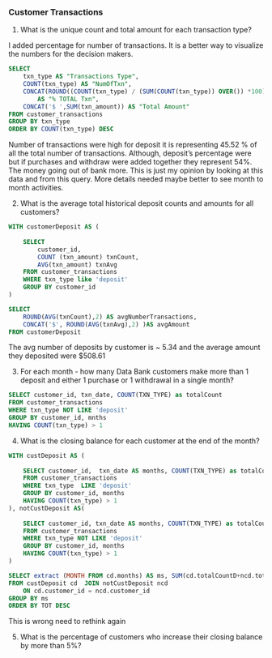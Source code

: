 ### Customer Transactions


1. What is the unique count and total amount for each transaction type?

I added percentage for number of transactions. It is a better way to visualize the numbers for the decision makers. 

```SQL
SELECT 
	txn_type AS "Transactions Type", 
	COUNT(txn_type) AS "NumOfTxn",
	CONCAT(ROUND((COUNT(txn_type) / (SUM(COUNT(txn_type)) OVER()) *100),2),'%') 
		AS "% TOTAL Txn",
	CONCAT('$ ',SUM(txn_amount)) AS "Total Amount"
FROM customer_transactions 
GROUP BY txn_type
ORDER BY COUNT(txn_type) DESC
```
Number of transactions were high for deposit it is representing 45.52 % of all the total number of transactions. Although, deposit’s percentage were but if purchases and withdraw were added together they represent 54%. The money going out of bank more. This is just my opinion by looking at this data and from this query. More details needed maybe better to see month to month activities.

2. What is the average total historical deposit counts and amounts for all customers?

```SQL
WITH customerDeposit AS (
	
	SELECT 
		customer_id, 
		COUNT (txn_amount) txnCount, 
		AVG(txn_amount) txnAvg
	FROM customer_transactions
	WHERE txn_type like 'deposit'
	GROUP BY customer_id
)

SELECT 
	ROUND(AVG(txnCount),2) AS avgNumberTransactions, 
	CONCAT('$', ROUND(AVG(txnAvg),2) )AS avgAmount
FROM customerDeposit
```

The avg number of deposits by customer is ~ 5.34 and the average amount they deposited were $508.61

3. For each month - how many Data Bank customers make more than 1 deposit and either 1 purchase or 1 withdrawal in a single month?

```SQL
SELECT customer_id, txn_date, COUNT(TXN_TYPE) as totalCount
FROM customer_transactions
WHERE txn_type NOT LIKE 'deposit'
GROUP BY customer_id, mnths
HAVING COUNT(txn_type) > 1

```

4. What is the closing balance for each customer at the end of the month?

```SQL
WITH custDeposit AS (
	
	SELECT customer_id,  txn_date AS months, COUNT(TXN_TYPE) as totalCountD
	FROM customer_transactions
	WHERE txn_type  LIKE 'deposit'
	GROUP BY customer_id, months
	HAVING COUNT(txn_type) > 1
), notCustDeposit AS(
	
	SELECT customer_id, txn_date AS months, COUNT(TXN_TYPE) as totalCountWP
	FROM customer_transactions
	WHERE txn_type NOT LIKE 'deposit'
	GROUP BY customer_id, months
	HAVING COUNT(txn_type) > 1
)

SELECT extract (MONTH FROM cd.months) AS ms, SUM(cd.totalCountD+ncd.totalCountWP) AS TOT
FROM custDeposit cd  JOIN notCustDeposit ncd
	ON cd.customer_id = ncd.customer_id
GROUP BY ms
ORDER BY TOT DESC
```
This is wrong need to rethink again 

5. What is the percentage of customers who increase their closing balance by more than 5%?
```SQL
```
